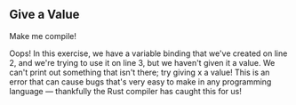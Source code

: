 ## Give a Value

Make me compile!

<div class="hint">
  Oops! In this exercise, we have a variable binding that we've created on line 2, and we're trying to use it on line 3, but we haven't given it a value.
  We can't print out something that isn't there; try giving x a value!
  This is an error that can cause bugs that's very easy to make in any programming language — thankfully the Rust compiler has caught this for us!
</div>
